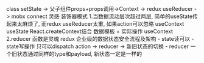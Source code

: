 class setState -> 父子组件props+props调用->Context -> redux useReducer -> mobx connect 灵感 装饰器模式
1.当数据流动层次超过两层, 简单的useState传起来太麻烦了, 而redux useReducer太重, 如果action可以忽略 useContext
 useState React.createContext结合 数据模板 + 实际操作 useContext
2.reducer 函数是灵魂
    redux 企业级的数据状态安全流程及架构
      - state读可以
      - state写操作 只可以dispatch action -> reducer -> 新旧状态的切换
      - reducer 一个旧状态通过同样的type和payload, 新状态一定是一样的